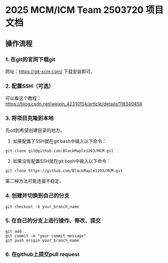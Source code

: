 # 2025 MCM/ICM Team 2503720 项目文档

## 操作流程

### 1. 在git的官网下载git
网址：https://git-scm.com/ 下载安装即可。

### 2. 配置SSH（可选）
可以看这个教程：https://blog.csdn.net/weixin_42310154/article/details/118340458

### 3. 将项目克隆到本地
先cd到希望创建目录的地方。
1. 如果配置了SSH就在git bash中输入以下命令：
```shell
git clone git@github.com:BlackMaple1203/MCM.git
```

2. 如果没有配置SSH就在git bash中输入以下命令：
```shell
git clone https://github.com/BlackMaple1203/MCM.git
```
第二种方法可能连接不稳定。

### 4. 创建并切换到自己的分支
```shell
git checkout -b your_branch_name
```

### 5. 在自己的分支上进行操作、修改、提交

```shell
git add .
git commit -m "your commit message"
git push origin your_branch_name
```

### 6. 在github上提交pull request
